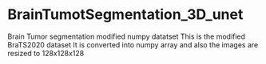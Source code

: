 # BrainTumotSegmentation_3D_unet
Brain Tumor segmentation modified numpy datatset
This is the modified BraTS2020 dataset
It is converted into numpy array and also the images are resized to 128x128x128
